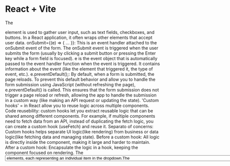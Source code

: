 # React + Vite

The <form> element is used to gather user input, such as text fields, checkboxes, and buttons. In a React application, it often wraps other elements that accept user data.
onSubmit={(e) => { ... }}: This is an event handler attached to the onSubmit event of the form. The onSubmit event is triggered when the user submits the form (usually by clicking a submit button or pressing the Enter key while a form field is focused). e is the event object that is automatically passed to the event handler function when the event is triggered. It contains information about the event (like the element that triggered it, the type of event, etc.).
e.preventDefault();: By default, when a form is submitted, the page reloads. To prevent this default behavior and allow you to handle the form submission using JavaScript (without refreshing the page), e.preventDefault() is called. This ensures that the form submission does not trigger a page reload or refresh, allowing the app to handle the submission in a custom way (like making an API request or updating the state).
'Custom hooks' = in React allow you to reuse logic across multiple components. Code reusebility: custom hooks let you extract reusable logic that can be shared among different components. For example, if multiple components need to fetch data from an API, instead of duplicating the fetch logic, you can create a custom hook (useFetch) and reuse it. Separato of concerns: Custom hooks helps separate UI logic(like rendering) from business or data logic(like fetching data and managing state). Before a custom hook: All logic is directly inside the component, making it large and harder to maintain. After a custom hook: Encapsulate the logic in a hook, keeping the component focused on rendering.
The <select> tag in HTML is used to create a dropdown list that allows users to choose one or multiple options from a predefined list. It works by grouping a set of <option> elements, each representing an individual item in the dropdown.The <option> elements: Define the choices in the dropdown. Each option has:-- value: Represents the data sent to the server when the form is submitted. Text content: What the user sees in the dropdown.
The useId hook in React is used to generate unique IDs that can be used in your components. It ensures that these IDs are stable, even during server-side rendering (SSR) or when components re-render. It creates unique IDs that can be used for associating elements like form inputs and labels, ensuring accessibility. The useId hook generates a stable ID (e.g., :r0:input) which is used to associate the <label> with the <input> via the htmlFor attribute.
The htmlFor attribute in HTML and React is used to associate a <label> element with a form control, such as an <input>. The value of the htmlFor attribute should match the id of the associated form control. When they match.Clicking the <label> element moves the focus to the associated form control. Screen readers can recognize the connection, which improves accessibility.
